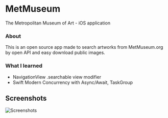 # MetMuseum
The Metropolitan Museum of Art - iOS application

### About
This is an open source app made to search artworks from MetMuseum.org by open API and easy download public images. 

### What I learned
 * NavigationView .searchable view modifier
 * Swift Modern Concurrency with Async/Await, TaskGroup
 
## Screenshots
![Screenshots](Screenshots.svg)
